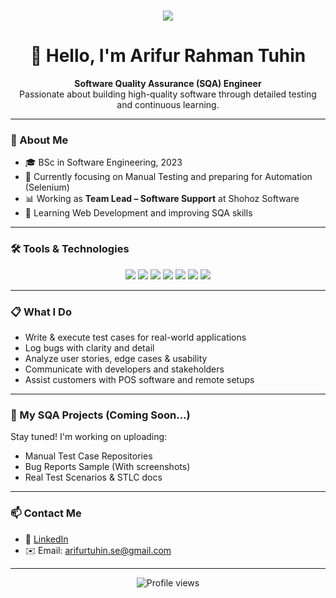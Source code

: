 <h1 align="center">
  <img src="https://readme-typing-svg.herokuapp.com?color=%23FF0000&size=25&center=true&vCenter=true&width=600&height=50&lines=Hi+👋,+I'm+Arifur+Rahman+Tuhin" />
</h1>

<h1 align="center">👋 Hello, I'm Arifur Rahman Tuhin</h1>

<p align="center">
  <strong>Software Quality Assurance (SQA) Engineer</strong><br>
  Passionate about building high-quality software through detailed testing and continuous learning.
</p>

---

### 🧪 About Me

- 🎓 BSc in Software Engineering, 2023
- 🧠 Currently focusing on Manual Testing and preparing for Automation (Selenium)
- 📊 Working as **Team Lead – Software Support** at Shohoz Software
- 🌱 Learning Web Development and improving SQA skills

---

### 🛠️ Tools & Technologies

<p align="center">
  <img src="https://img.shields.io/badge/Postman-FF6C37?style=for-the-badge&logo=postman&logoColor=white"/>
  <img src="https://img.shields.io/badge/JIRA-0052CC?style=for-the-badge&logo=jira&logoColor=white"/>
  <img src="https://img.shields.io/badge/Trello-0079BF?style=for-the-badge&logo=trello&logoColor=white"/>
  <img src="https://img.shields.io/badge/TestLink-003366?style=for-the-badge&logoColor=white"/>
  <img src="https://img.shields.io/badge/Selenium-43B02A?style=for-the-badge&logo=selenium&logoColor=white"/>
  <img src="https://img.shields.io/badge/HTML5-E34F26?style=for-the-badge&logo=html5&logoColor=white"/>
  <img src="https://img.shields.io/badge/CSS3-1572B6?style=for-the-badge&logo=css3&logoColor=white"/>
</p>

---

### 📋 What I Do

- Write & execute test cases for real-world applications
- Log bugs with clarity and detail
- Analyze user stories, edge cases & usability
- Communicate with developers and stakeholders
- Assist customers with POS software and remote setups

---

### 📌 My SQA Projects (Coming Soon...)

Stay tuned! I'm working on uploading:
- Manual Test Case Repositories
- Bug Reports Sample (With screenshots)
- Real Test Scenarios & STLC docs

---

### 📫 Contact Me

- 💼 [LinkedIn](https://www.linkedin.com/in/arifurtuhin/)
- ✉️ Email: arifurtuhin.se@gmail.com

---

<p align="center">
  <img src="https://komarev.com/ghpvc/?username=ArifurTuhin&style=flat-square&color=blue" alt="Profile views"/>
</p>
